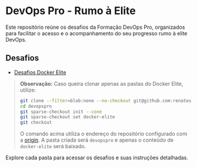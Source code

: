 # DevOps Pro - Rumo à Elite

Este repositório reúne os desafios da Formação DevOps Pro, organizados para facilitar o acesso e o acompanhamento do seu progresso rumo à elite DevOps.

## Desafios

- [Desafios Docker Elite](docker-elite/README.md)


> **Observação:** Caso queira clonar apenas as pastas do Docker Elite, utilize:
>
> ```bash
> git clone --filter=blob:none --no-checkout git@github.com:renatospaka/devopspro.git
> cd devopspro
> git sparse-checkout init --cone
> git sparse-checkout set docker-elite
> git checkout
> ```
>
> O comando acima utiliza o endereço do repositório configurado com a [origin](https://github.com/renatospaka/devopspro). A pasta criada será `devopspro` e apenas o conteúdo de `docker-elite` será baixado.

Explore cada pasta para acessar os desafios e suas instruções detalhadas.
